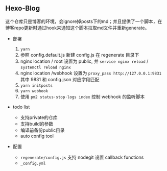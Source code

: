 ## Hexo-Blog
这个仓库只是博客的环境，会ignore掉posts下的md；并且提供了一个脚本，在博客repo更新时通过hook来通知这个脚本拉取md文件并重新generate。

* 部署
  1. `yarn`
  2. 参照 config.default.js 新建 config.js 在 regenerate 目录下
  3. nginx location / root 设置为 public, 并 `service nginx reload` / `systemctl reload nginx`
  4. nginx location /webhook 设置为 `proxy_pass http://127.0.0.1:9831` 其中 9831 和 config.json 对应字段匹配
  5. `yarn initposts`
  6. `yarn webhook`
  7. 使用 `pm2 status·stop·logs index` 控制 webhook 的监听脚本

* todo list
  * 支持private的仓库
  * 支持build的参数
  * 编译前备份public目录
  * auto config tool

* 配置
  * `regenerate/config.js` 支持 nodegit 设置 callback functions
  * `_config.yml`